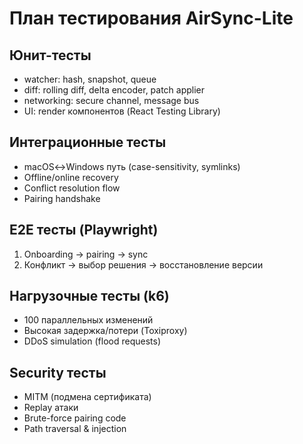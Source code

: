 # План тестирования AirSync-Lite

## Юнит-тесты
- watcher: hash, snapshot, queue
- diff: rolling diff, delta encoder, patch applier
- networking: secure channel, message bus
- UI: render компонентов (React Testing Library)

## Интеграционные тесты
- macOS↔Windows путь (case-sensitivity, symlinks)
- Offline/online recovery
- Conflict resolution flow
- Pairing handshake

## E2E тесты (Playwright)
1. Onboarding → pairing → sync
2. Конфликт → выбор решения → восстановление версии

## Нагрузочные тесты (k6)
- 100 параллельных изменений
- Высокая задержка/потери (Toxiproxy)
- DDoS simulation (flood requests)

## Security тесты
- MITM (подмена сертификата)
- Replay атаки
- Brute-force pairing code
- Path traversal & injection
